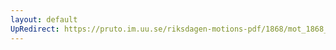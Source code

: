 ```yaml
---
layout: default
UpRedirect: https://pruto.im.uu.se/riksdagen-motions-pdf/1868/mot_1868__ak__116/mot_1868__ak__116-002.pdf
---
```

